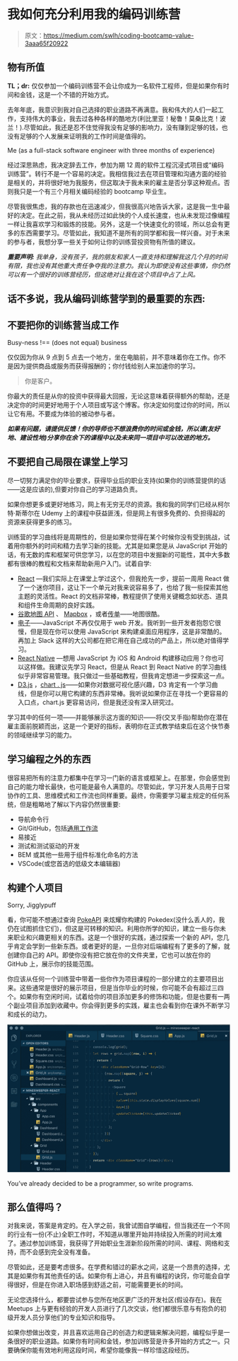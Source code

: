 # 我如何充分利用我的编码训练营

> 原文：<https://medium.com/swlh/coding-bootcamp-value-3aaa65f20922>

## **物有所值**

**TL；dr:** 仅仅参加一个编码训练营不会让你成为一名软件工程师，但是如果你有时间和金钱，这是一个不错的开始方式。

去年年底，我意识到我对自己选择的职业道路不再满意。我和伟大的人们一起工作，支持伟大的事业，我去过各种各样的酷地方(利比里亚！秘鲁！莫桑比克！波兰！).尽管如此，我还是忍不住觉得我没有足够的影响力，没有赚到足够的钱，也没有足够的个人发展来证明我的工作时间是值得的。

Me (as a full-stack software engineer with three months of experience)

经过深思熟虑，我决定辞去工作，参加为期 12 周的软件工程沉浸式项目或“编码训练营”。转行不是一个容易的决定。我相信我过去在项目管理和沟通方面的经验是相关的，并将很好地为我服务，但这取决于我未来的雇主是否分享这种观点。否则我只是一个有三个月相关编码经验的 bootcamp 毕业生。

尽管我很焦虑，我的存款也在迅速减少，但我很高兴地告诉大家，这是我一生中最好的决定。在此之前，我从未经历过如此快的个人成长速度，也从未发现过像编程一样让我喜欢学习和锻炼的技能。另外，这是一个快速变化的领域，所以总会有更多的东西需要学习。尽管如此，我知道不是所有的同学都和我一样兴奋。对于未来的参与者，我想分享一些关于如何让你的训练营投资物有所值的建议。

***重要声明:*** *我单身，没有孩子，我的朋友和家人一直支持和理解我这几个月的时间有限，我也没有其他重大责任争夺我的注意力。我认为即使没有这些事情，你仍然可以有一个很好的训练营经历，但这绝对让我在这个项目中占了上风。*

## **话不多说，我从编码训练营学到的最重要的东西:**

## 不要把你的训练营当成工作

Busy-ness !== (does not equal) business

仅仅因为你从 9 点到 5 点去一个地方，坐在电脑前，并不意味着你在工作。你不是因为提供商品或服务而获得报酬的；你付钱给别人来加速你的学习。

> 你是客户。

你最大的责任是从你的投资中获得最大回报，无论这意味着获得额外的帮助，还是决定你的时间更好地用于个人项目或写这个博客。你决定如何度过你的时间，所以让它有用。不要成为体验的被动参与者。

***如果有问题，请提供反馈！你的导师也不想浪费你的时间或金钱，所以请(友好地、建设性地)分享你在余下的课程中以及未来同一项目中可以改进的地方。***

## 不要把自己局限在课堂上学习

尽一切努力满足你的毕业要求，获得毕业后的职业支持(如果你的训练营提供的话——这是应该的),但要对你自己的学习道路负责。

如果你想更多或更好地练习，网上有无穷无尽的资源。我和我的同学们已经从柯尔特·斯蒂尔在 Udemy 上的课程中获益匪浅，但是网上有很多免费的、负担得起的资源来获得更多的练习。

训练营的学习曲线将是周期性的，但是如果你觉得在某个时候你没有受到挑战，试着用你额外的时间和精力去学习新的技能。尤其是如果您是从 JavaScript 开始的话，有无数的库和框架可供您学习，以在您的项目中发掘新的可能性，其中大多数都有很棒的教程和文档来帮助新用户入门。试着自学:

*   [React](https://reactjs.org/) —我们实际上在课堂上学过这个，但我抢先一步，提前一周用 React 做了一个迷你项目，这让下一个单元对我来说容易多了，也给了我一些探索其他主题的灵活性。React 的文档非常棒，教程提供了使用关键概念如状态、道具和组件生命周期的良好实践。
*   [谷歌地图 API](https://developers.google.com/maps/documentation/) 、 [Mapbox](https://www.mapbox.com/) ，或者[传单](https://leafletjs.com/)——地图很酷。
*   [电子](https://electronjs.org/)——JavaScript 不再仅仅用于 web 开发。我听到一些开发者抱怨它很慢，但是现在你可以使用 JavaScript 来构建桌面应用程序，这是非常酷的。再加上 Slack 这样的大公司都在把它用在自己成功的产品上，所以绝对值得学习。
*   [React Native](https://facebook.github.io/react-native/) —想用 JavaScript 为 iOS 和 Android 构建移动应用？你也可以这样做。我建议先学习 React，但是从 React 到 React Native 的学习曲线似乎非常容易管理。我只做过一些基础教程，但我肯定想进一步探索这一点。
*   [D3.js](https://d3js.org/) ，[chart . js](https://www.chartjs.org/)——如果你对数据可视化感兴趣，D3 肯定有一个学习曲线，但是你可以用它构建的东西非常棒。我听说如果你正在寻找一个更容易的入口点，chart.js 更容易访问，但是我还没有深入研究过。

学习其中的任何一项——并能够展示这方面的知识——将(交叉手指)帮助你在潜在雇主面前脱颖而出，这是一个更好的指标，表明你在正式教学结束后在这个快节奏的领域继续学习的能力。

## 学习编程之外的东西

很容易把所有的注意力都集中在学习一门新的语言或框架上。在那里，你会感觉到自己的能力增长最快，也可能是最令人满意的。尽管如此，学习开发人员用于日常协作的工具、思维模式和工作流也同样重要。最终，你需要学习雇主规定的任何系统，但是粗略地了解以下内容仍然很重要:

*   导航命令行
*   Git/GitHub，包括[通用工作流](https://www.atlassian.com/git/tutorials/comparing-workflows)
*   易接近
*   测试和测试驱动的开发
*   BEM 或其他一些用于组件标准化命名的方法
*   VSCode(或您首选的低级文本编辑器)

## 构建个人项目

Sorry, Jigglypuff

看，你可能不想通过查询 [PokeAPI](http://www.pokeapi.co) 来炫耀你构建的 Pokedex(没什么丢人的，我仍在试图抓住它们)，但这是可转移的知识。利用你所学的知识，建立一些与你未来职业和兴趣更相关的东西。这是一个很好的实践，通过探索一个新的 API，您几乎肯定会学到一些新东西。或者更好的是，一旦你对后端编程有了更多的了解，就创建你自己的 API。即使你没有把它放在你的文件夹里，它也可以放在你的 GitHub 上，展示你的技能范围。

你应该从任何一个训练营中带着一些你作为项目课程的一部分建立的主要项目出来。这些通常是很好的展示项目，但是当你毕业的时候，你可能不会有超过三四个。如果你有空闲时间，试着给你的项目添加更多的修饰和功能，但是也要有一两个副业项目添加到收藏中。你会得到更多的实践，雇主也会看到你在课外不断学习和成长的动力。

![](img/d0939cd240defda94d8ad69810214f43.png)

You’ve already decided to be a programmer, so write programs.

## 那么值得吗？

对我来说，答案是肯定的。在入学之前，我曾试图自学编程，但当我还在一个不同的行业有一份(不止)全职工作时，不知道从哪里开始并持续投入所需的时间太难了。通过参加训练营，我获得了开始职业生涯新阶段所需的时间、课程、网络和支持，而不会感到完全没有准备。

尽管如此，还是要考虑很多。在学费和错过的薪水之间，这是一个昂贵的选择，尤其是如果你有其他责任的话。如果你有上进心，并且有编程的诀窍，你可能会自学得很好，但是在你进入职场感到舒适之前，可能需要更长的时间。

无论您选择什么，都要尝试参与您所在地区更广泛的开发社区(假设存在)。我在 Meetups 上与更有经验的开发人员进行了几次交谈，他们都很乐意与有抱负的初级开发人员分享他们的专业知识和指导。

如果你想做出改变，并且喜欢运用自己的创造力和逻辑来解决问题，编程似乎是一条很好的职业道路。如果你有时间和金钱，参加训练营是许多开始的方式之一。只要确保你能有效地利用这段时间，希望你能像我一样珍惜这段经历。